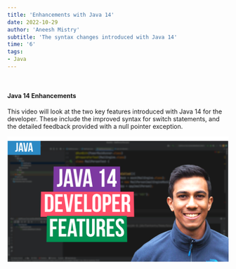 ```yaml
---
title: 'Enhancements with Java 14'
date: 2022-10-29
author: 'Aneesh Mistry'
subtitle: 'The syntax changes introduced with Java 14'
time: '6'
tags:
- Java
---
```


<br>
<h4>Java 14 Enhancements</h4>
<p>
This video will look at the two key features introduced with Java 14 for the developer. These include
the improved syntax for switch statements, and the detailed feedback provided with a null pointer exception. 

[![YouTube video link](../images/113_java14.jpg)](https://youtu.be/0X_CMJj1tMo)
</p>
